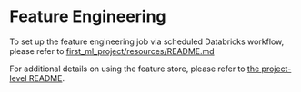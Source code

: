 # Feature Engineering
To set up the feature engineering job via scheduled Databricks workflow, please refer to [first_ml_project/resources/README.md](../resources/README.md)

For additional details on using the feature store, please refer to [the project-level README](../README.md).
